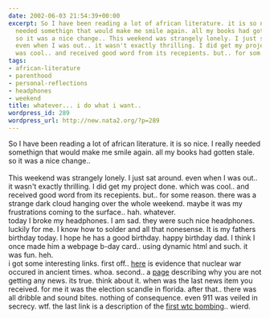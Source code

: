 ```yaml
---
date: 2002-06-03 21:54:39+00:00
excerpt: So I have been reading a lot of african literature. it is so nice. I really
  needed somethign that would make me smile again. all my books had gotten stale.
  so it was a nice change.. This weekend was strangely lonely. I just sat around.
  even when I was out.. it wasn't exactly thrilling. I did get my project done. which
  was cool.. and received good word from its recepients. but.. for som...
tags:
- african-literature
- parenthood
- personal-reflections
- headphones
- weekend
title: whatever... i do what i want..
wordpress_id: 289
wordpress_url: http://new.nata2.org/?p=289
---
```


So I have been reading a lot of african literature. it is so nice. I really needed somethign that would make me smile again. all my books had gotten stale. so it was a nice change.. <br/><br/>This weekend was strangely lonely. I just sat around. even when I was out.. it wasn't exactly thrilling. I did get my project done. which was cool.. and received good word from its recepients. but.. for some reason. there was a strange dark cloud hanging over the whole weekend. maybe it was my frustrations coming to the surface.. hah. whatever. <br/>today I broke my headphones. I am sad. they were such nice headphones. luckily for me. I know how to solder and all that nonesense. It is my fathers birthday today. I hope he has a good birthday. happy birthday dad. I think I once made him a webpage b-day card.. using dynamic html and such. it was fun. heh. <br/>i got some interesting links. first off.. <a href="http://homepages.msn.com/SpiritSt/s8int/phileatomic.html">here</a> is evidence that nuclear war occured in ancient times. whoa. second.. a <a href="http://www.hermes-press.com/nonews.htm">page</a> describing why you are not getting any news. its true. think about it. when was the last news item you received. for me it was the election scandle in florida. after that.. there was all dribble and sound bites. nothing of consequence. even 911 was veiled in secrecy. wtf. the last link is a description of the <a href="http://www.accessatlanta.com/ajc/opinion/1201/1920bomb/1216bombing.html">first wtc bombing</a>.. wierd.